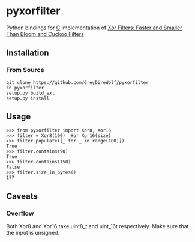 # pyxorfilter

Python bindings for [C](https://github.com/FastFilter/xor_singleheader) implementation of [Xor Filters: Faster and Smaller Than Bloom and Cuckoo Filters](https://arxiv.org/abs/1912.08258)
## Installation
### From Source
```
git clone https://github.com/GreyDireWolf/pyxorfilter
cd pyxorfilter
setup.py build_ext
setup.py install
```
## Usage
```
>>> from pyxorfilter import Xor8, Xor16
>>> filter = Xor8(100)	#or Xor16(size)
>>> filter.populate([_ for _ in range(100)])
True
>>> filter.contains(90)
True
>>> filter.contains(150)
False
>>> filter.size_in_bytes()
177
```
## Caveats
### Overflow
Both Xor8 and Xor16 take uint8_t and uint_16t respectively. Make sure that the input is unsigned.
